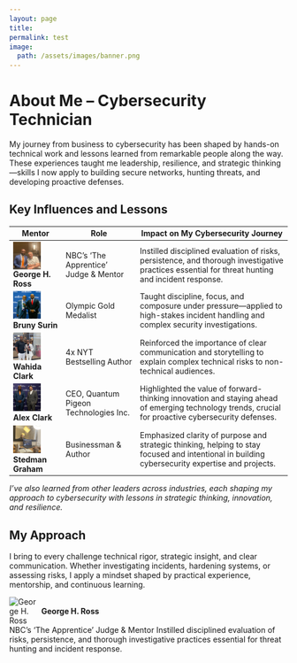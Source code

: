 ```yaml
---
layout: page
title: 
permalink: test
image:
  path: /assets/images/banner.png
---
```

 # About Me – Cybersecurity Technician

<p>My journey from business to cybersecurity has been shaped by hands-on technical work and lessons learned from remarkable people along the way. These experiences taught me leadership, resilience, and strategic thinking—skills I now apply to building secure networks, hunting threats, and developing proactive defenses.</p>

<h2>Key Influences and Lessons</h2>

<table>
  <thead>
    <tr>
      <th>Mentor</th>
      <th>Role</th>
      <th>Impact on My Cybersecurity Journey</th>
    </tr>
  </thead>
  <tbody>
    <tr>
      <td><img src="assets/images/george.png" alt="George H. Ross" width="50" style="vertical-align: middle; margin-right: 8px;"/> <strong>George H. Ross</strong></td>
      <td>NBC’s ‘The Apprentice’ Judge & Mentor</td>
      <td>Instilled disciplined evaluation of risks, persistence, and thorough investigative practices essential for threat hunting and incident response.</td>
    </tr>
    <tr>
      <td><img src="assets/images/bruny.png" alt="Bruny Surin" width="50"/> <strong>Bruny Surin</strong></td>
      <td>Olympic Gold Medalist</td>
      <td>Taught discipline, focus, and composure under pressure—applied to high-stakes incident handling and complex security investigations.</td>
    </tr>
    <tr>
      <td><img src="assets/images/wahida.png" alt="Wahida Clark" width="50"/> <strong>Wahida Clark</strong></td>
      <td>4x NYT Bestselling Author</td>
      <td>Reinforced the importance of clear communication and storytelling to explain complex technical risks to non-technical audiences.</td>
    </tr>
    <tr>
      <td><img src="assets/images/alex.png" alt="Alex Clark" width="50"/> <strong>Alex Clark</strong></td>
      <td>CEO, Quantum Pigeon Technologies Inc.</td>
      <td>Highlighted the value of forward-thinking innovation and staying ahead of emerging technology trends, crucial for proactive cybersecurity defenses.</td>
    </tr>
    <tr>
      <td><img src="assets/images/stedman.png" alt="Stedman Graham" width="50"/> <strong>Stedman Graham</strong></td>
      <td>Businessman & Author</td>
      <td>Emphasized clarity of purpose and strategic thinking, helping to stay focused and intentional in building cybersecurity expertise and projects.</td>
    </tr>
  </tbody>
</table>

<p><em>I’ve also learned from other leaders across industries, each shaping my approach to cybersecurity with lessons in strategic thinking, innovation, and resilience.</em></p>

<h2>My Approach</h2>
<p>I bring to every challenge technical rigor, strategic insight, and clear communication. Whether investigating incidents, hardening systems, or assessing risks, I apply a mindset shaped by practical experience, mentorship, and continuous learning.</p>



<tr>
  <td>
    <div style="display: flex; align-items: center;">
      <img src="images/george.jpg" alt="George H. Ross" width="50" style="margin-right: 8px;">
      <strong>George H. Ross</strong>
    </div>
  </td>
  <td>NBC’s ‘The Apprentice’ Judge & Mentor</td>
  <td>Instilled disciplined evaluation of risks, persistence, and thorough investigative practices essential for threat hunting and incident response.</td>
</tr>

